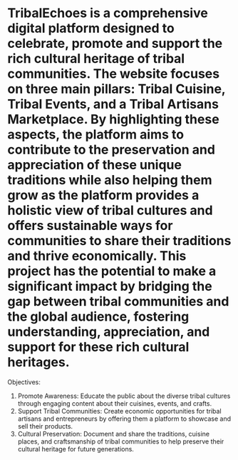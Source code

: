 # TribalEchoes is a comprehensive digital platform designed to celebrate, promote and support the rich cultural heritage of tribal communities. The website focuses on three main pillars: Tribal Cuisine, Tribal Events, and a Tribal Artisans Marketplace. By highlighting these aspects, the platform aims to contribute to the preservation and appreciation of these unique traditions while also helping them grow as the platform provides a holistic view of tribal cultures and offers sustainable ways for communities to share their traditions and thrive economically. This project has the potential to make a significant impact by bridging the gap between tribal communities and the global audience, fostering understanding, appreciation, and support for these rich cultural heritages.

Objectives:
1. Promote Awareness: Educate the public about the diverse tribal cultures through engaging content about their cuisines, events, and crafts.
2. Support Tribal Communities: Create economic opportunities for tribal artisans and entrepreneurs by offering them a platform to showcase and sell their products.
3. Cultural Preservation: Document and share the traditions, cuisine places, and craftsmanship of tribal communities to help preserve their cultural heritage for future generations.
